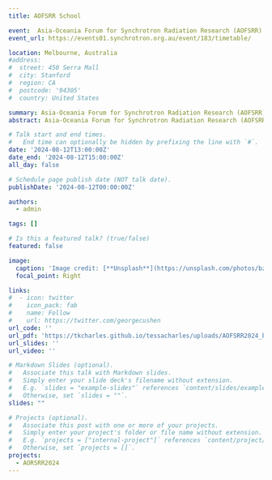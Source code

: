 ```yaml
---
title: AOFSRR School 

event:  Asia-Oceania Forum for Synchrotron Radiation Research (AOFSRR) School 2024
event_url: https://events01.synchrotron.org.au/event/183/timetable/

location: Melbourne, Australia
#address:
#  street: 450 Serra Mall
#  city: Stanford
#  region: CA
#  postcode: '94305'
#  country: United States

summary: Asia-Oceania Forum for Synchrotron Radiation Research (AOFSRR) School 2024. Lecture on 'Basics of Light Sources'
abstract: Asia-Oceania Forum for Synchrotron Radiation Research (AOFSRR) School 2024. Lecture on 'Basics of Light Sources'

# Talk start and end times.
#   End time can optionally be hidden by prefixing the line with `#`.
date: '2024-08-12T13:00:00Z'
date_end: '2024-08-12T15:00:00Z'
all_day: false

# Schedule page publish date (NOT talk date).
publishDate: '2024-08-12T00:00:00Z'

authors:
  - admin

tags: []

# Is this a featured talk? (true/false)
featured: false

image:
  caption: 'Image credit: [**Unsplash**](https://unsplash.com/photos/bzdhc5b3Bxs)'
  focal_point: Right

links:
#  - icon: twitter
#    icon_pack: fab
#    name: Follow
#    url: https://twitter.com/georgecushen
url_code: ''
url_pdf: 'https://tkcharles.github.io/tessacharles/uploads/AOFSRR2024_basics_of_light_sources_TKCharles_final.pdf'
url_slides: ''
url_video: ''

# Markdown Slides (optional).
#   Associate this talk with Markdown slides.
#   Simply enter your slide deck's filename without extension.
#   E.g. `slides = "example-slides"` references `content/slides/example-slides.md`.
#   Otherwise, set `slides = ""`.
slides: ""

# Projects (optional).
#   Associate this post with one or more of your projects.
#   Simply enter your project's folder or file name without extension.
#   E.g. `projects = ["internal-project"]` references `content/project/deep-learning/index.md`.
#   Otherwise, set `projects = []`.
projects:
  - AORSRR2024
---
```

